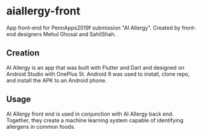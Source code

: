 # aiallergy-front

App front-end for PennApps2019f submission "AI Allergy". Created by front-end designers Mehul Ghosal and SahilShah.

## Creation

AI Allergy is an app that was built with Flutter and Dart and designed on Android Studio with OnePlus 5t. Android 9 was used
to install, clone repo, and install the APK to an Android phone.

## Usage

AI Allergy front end is used in conjunction with AI Allergy back end. Together, they create a machine learning system capable
of identifying allergens in common foods.
